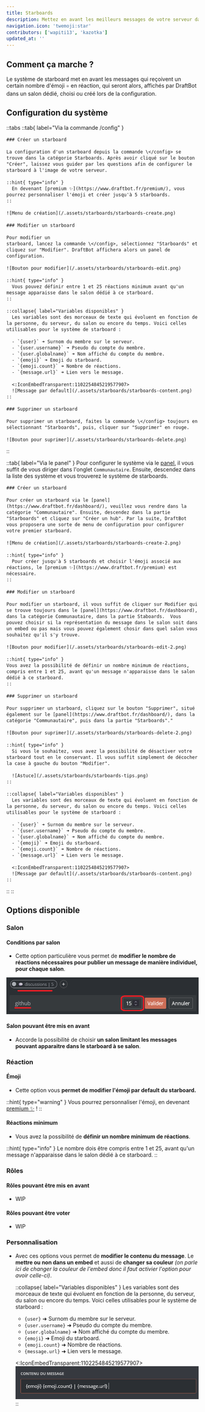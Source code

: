 ```yaml
---
title: Starboards
description: Mettez en avant les meilleurs messages de votre serveur dans un salon dédié en interagissant avec un émoji.
navigation.icon: 'twemoji:star'
contributors: ['wapiti13', 'kazotka']
updated_at: ''
---
```


## Comment ça marche ?

Le système de starboard met en avant les messages qui reçoivent un certain nombre d'émoji `⭐` en réaction, qui seront alors, affichés par DraftBot dans un salon dédié, choisi ou créé lors de la configuration.

## Configuration du système

::tabs
  ::tab{ label="Via la commande /config" }

    ### Créer un starboard

    La configuration d'un starboard depuis la commande \</config> se trouve dans la catégorie Starboards. Après avoir cliqué sur le bouton "Créer", laissez vous guider par les questions afin de configurer le starboard à l'image de votre serveur.

    ::hint{ type="info" }
      En devenant [premium ✨](https://www.draftbot.fr/premium/), vous pourrez personnaliser l'émoji et créer jusqu'à 5 starboards.
    ::

    ![Menu de création](/.assets/starboards/starboards-create.png)

    ### Modifier un starboard

    Pour modifier un 
    starboard, lancez la commande \</config>, sélectionnez "Starboards" et cliquez sur "Modifier". DraftBot affichera alors un panel de configuration.

    ![Bouton pour modifier](/.assets/starboards/starboards-edit.png)

    ::hint{ type="info" }
      Vous pouvez définir entre 1 et 25 réactions minimum avant qu'un message apparaisse dans le salon dédié à ce starboard.
    ::

    ::collapse{ label="Variables disponibles" }
      Les variables sont des morceaux de texte qui évoluent en fonction de la personne, du serveur, du salon ou encore du temps. Voici celles utilisables pour le système de starboard :

      - `{user}` ➜ Surnom du membre sur le serveur.
      - `{user.username}` ➜ Pseudo du compte du membre.
      - `{user.globalname}` ➜ Nom affiché du compte du membre.
      - `{emoji}` ➜ Emoji du starboard.
      - `{emoji.count}` ➜ Nombre de réactions.
      - `{message.url}` ➜ Lien vers le message.

      <:IconEmbedTransparent:1102254845219577907>
      ![Message par default](/.assets/starboards/starboards-content.png)
    ::

    ### Supprimer un starboard

    Pour supprimer un starboard, faites la commande \</config> toujours en sélectionnant "Starboards", puis, cliquer sur "Supprimer" en rouge.

    ![Bouton pour suprimer](/.assets/starboards/starboards-delete.png)
  ::

  ::tab{ label="Via le panel" }
    Pour configurer le système via le [panel](https://www.draftbot.fr/dashboard/), il vous suffit de vous diriger dans l'onglet `Communautaire`. Ensuite, descendez dans la liste des système et vous trouverez le système de starboards.

    ### Créer un starboard

    Pour créer un starboard via le [panel](https://www.draftbot.fr/dashboard/), veuillez vous rendre dans la catégorie "Communautaire". Ensuite, descendez dans la partie "Starboards" et cliquez sur "Créer un hub". Par la suite, DraftBot vous proposera une sorte de menu de configuration pour configurer votre premier starboard.

    ![Menu de création](/.assets/starboards/starboards-create-2.png)

    ::hint{ type="info" }
      Pour créer jusqu'à 5 starboards et choisir l'émoji associé aux réactions, le [premium ✨](https://www.draftbot.fr/premium) est nécessaire.
    ::

    ### Modifier un starboard

    Pour modifier un starboard, il vous suffit de cliquer sur Modifier qui se trouve toujours dans le [panel](https://www.draftbot.fr/dashboard), dans la catégorie Communautaire, dans la partie Staboards.  Vous pouvez choisir si la représentation du message dans le salon soit dans un embed ou pas mais vous pouvez également chosir dans quel salon vous souhaitez qu'il s'y trouve.

    ![Bouton pour modifier](/.assets/starboards/starboards-edit-2.png)

    ::hint{ type="info" }
    Vous avez la possibilité de définir un nombre minimum de réactions, compris entre 1 et 25, avant qu'un message n'apparaisse dans le salon dédié à ce starboard.
    ::

    ### Supprimer un starboard

    Pour supprimer un starboard, cliquez sur le bouton "Supprimer", situé également sur le [panel](https://www.draftbot.fr/dashboard/), dans la catégorie "Communautaire", puis dans la partie "Starboards"."

    ![Bouton pour suprimer](/.assets/starboards/starboards-delete-2.png)

    ::hint{ type="info" }
      Si vous le souhaitez, vous avez la possibilité de désactiver votre starboard tout en le conservant. Il vous suffit simplement de décocher la case à gauche du bouton "Modifier".

      ![Astuce](/.assets/starboards/starboards-tips.png)
    ::

    ::collapse{ label="Variables disponibles" }
      Les variables sont des morceaux de texte qui évoluent en fonction de la personne, du serveur, du salon ou encore du temps. Voici celles utilisables pour le système de starboard :

      - `{user}` ➜ Surnom du membre sur le serveur.
      - `{user.username}` ➜ Pseudo du compte du membre.
      - `{user.globalname}` ➜ Nom affiché du compte du membre.
      - `{emoji}` ➜ Emoji du starboard.
      - `{emoji.count}` ➜ Nombre de réactions.
      - `{message.url}` ➜ Lien vers le message.

      <:IconEmbedTransparent:1102254845219577907>
      ![Message par default](/.assets/starboards/starboards-content.png)
    ::
  ::
::

## Options disponible

### Salon

#### Conditions par salon

  - Cette option particulière vous permet de **modifier le nombre de réactions nécessaires pour publier un message de manière individuel, pour chaque salon**.

  ![Exempla via le panel](/.assets/starboards/starboards-individual.png)

#### Salon pouvant être mis en avant

  - Accorde la possibilité de choisir **un salon limitant les messages pouvant apparaitre dans le starboard à se salon**.

### Réaction

#### Émoji

  - Cette option vous **permet de modifier l'émoji par default du starboard.**

  ::hint{ type="warning" }
    Vous pourrez personnaliser l'émoji, en devenant [premium ✨](https://www.draftbot.fr/premium/) !
  ::

#### Réactions minimum

  - Vous avez la possibilité de **définir un nombre minimum de réactions**.

  ::hint{ type="info" }
    Le nombre dois être compris entre 1 et 25, avant qu'un message n'apparaisse dans le salon dédié à ce starboard.
  ::

### Rôles

#### Rôles pouvant être mis en avant

  - WIP

#### Rôles pouvant être voter

  - WIP

### Personnalisation

  - Avec ces options vous permet de **modifier le contenu du message**. Le **mettre ou non dans un embed** et aussi de **changer sa couleur** *(on parle ici de changer la couleur de l'embed donc il faut activier l'option pour avoir celle-ci)*.

      ::collapse{ label="Variables disponibles" }
      Les variables sont des morceaux de texte qui évoluent en fonction de la personne, du serveur, du salon ou encore du temps. Voici celles utilisables pour le système de starboard :

      - `{user}` ➜ Surnom du membre sur le serveur.
      - `{user.username}` ➜ Pseudo du compte du membre.
      - `{user.globalname}` ➜ Nom affiché du compte du membre.
      - `{emoji}` ➜ Emoji du starboard.
      - `{emoji.count}` ➜ Nombre de réactions.
      - `{message.url}` ➜ Lien vers le message.

      <:IconEmbedTransparent:1102254845219577907>
      ![Message par default](/.assets/starboards/starboards-content.png)
    ::
  